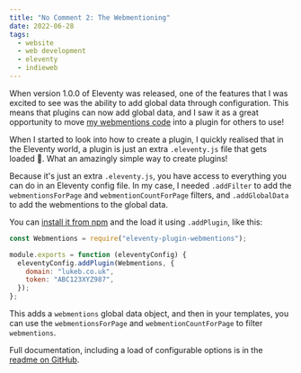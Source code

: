 ```yaml
---
title: "No Comment 2: The Webmentioning"
date: 2022-06-28
tags:
  - website
  - web development
  - eleventy
  - indieweb
---
```


When version 1.0.0 of Eleventy was released, one of the features that I was excited to see was the ability to add global data through configuration. This means that plugins can now add global data, and I saw it as a great opportunity to move [my webmentions code](/blog/2021/03/15/no-comment-adding-webmentions-to-my-site/) into a plugin for others to use!

<!-- excerpt -->

When I started to look into how to create a plugin, I quickly realised that in the Eleventy world, a plugin is just an extra `.eleventy.js` file that gets loaded 🤯. What an amazingly simple way to create plugins!

Because it's just an extra `.eleventy.js`, you have access to everything you can do in an Eleventy config file. In my case, I needed `.addFilter` to add the `webmentionsForPage` and `webmentionCountForPage` filters, and `.addGlobalData` to add the webmentions to the global data.

You can [install it from npm](https://www.npmjs.com/package/eleventy-plugin-webmentions) and the load it using `.addPlugin`, like this:

```javascript
const Webmentions = require("eleventy-plugin-webmentions");

module.exports = function (eleventyConfig) {
  eleventyConfig.addPlugin(Webmentions, {
    domain: "lukeb.co.uk",
    token: "ABC123XYZ987",
  });
};
```

This adds a `webmentions` global data object, and then in your templates, you can use the `webmentionsForPage` and `webmentionCountForPage` to filter `webmentions`.

Full documentation, including a load of configurable options is in the [readme on GitHub](https://github.com/CodeFoodPixels/eleventy-plugin-webmentions#readme).
